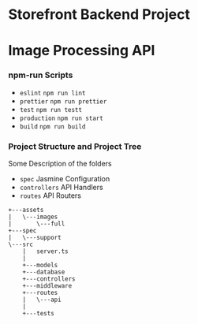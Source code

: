 # Storefront Backend Project

# Image Processing API 

### npm-run Scripts

- `eslint` `npm run lint`
- `prettier` `npm run prettier`
- `test` `npm run testt`
- `production` `npm run start`
- `build` `npm run build`

### Project Structure and Project Tree

Some Description of the folders
- `spec` Jasmine Configuration
- `controllers` API Handlers
- `routes` API Routers

```
+---assets
|   \---images
|       \---full
+---spec
|   \---support    
\---src
    |   server.ts
    |
    +---models
    +---database
    +---controllers    
    +---middleware
    +---routes
    |   \---api
    |           
    +---tests                
  ```
  

